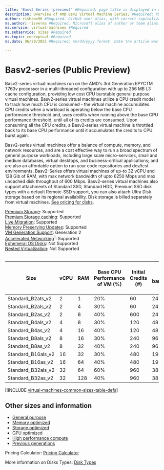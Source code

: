 ```yaml
---
title: 'Basv2 Series (preview)' #Required; page title is displayed in search results. 60 characters max.
description: Overview of AMD Bsv2 Virtual Machine Series; #Required; this appears in search as the short description
author: rishabv90 #Required. GitHub user alias, with correct capitalization.
ms.author: risverma #Required. Microsoft alias of author or team alias.
ms.service: virtual-machines #Required
ms.subservice: sizes #Required
ms.topic: conceptual #Required 
ms.date: 06/20/2022 #Required; mm/dd/yyyy format. Date the article was created or the last time it was tested and confirmed correct 

---
```


# Basv2-series (Public Preview)

Basv2-series virtual machines run on the AMD's 3rd Generation EPYCTM 7763v processor in a multi-threaded configuration with up to 256 MB L3 cache configuration, providing low cost CPU burstable general purpose virtual machines. Basv2-series virtual machines utilize a CPU credit model to track how much CPU is consumed - the virtual machine accumulates CPU credits when a workload is operating below the base CPU performance threshold and, uses credits when running above the base CPU performance threshold, until all of its credits are consumed. Upon consuming all the CPU credits, a Basv2-series virtual machine is throttled back to its base CPU performance until it accumulates the credits to CPU burst again.

Basv2-series virtual machines offer a balance of compute, memory, and network resources, and are a cost effective way to run a broad spectrum of general purpose workloads, including large scale micro-services, small and medium databases, virtual desktops, and business-critical applications; and are also an affordable option to run your code repositories and dev/test environments. Basv2-Series offers virtual machines of up-to 32 vCPU and 128 Gib of RAM, with max network bandwidth of upto 6250 Mbps and max uncached disk throughput of 600 Mbps. Basv2-series virtual machines also support attachments of Standard SSD, Standard HDD, Premium SSD disk types with a default Remote-SSD support, you can also attach Ultra Disk storage based on its regional availability. Disk storage is billed separately from virtual machines. [See pricing for disks](https://azure.microsoft.com/pricing/details/managed-disks/).    


[Premium Storage](premium-storage-performance.md): Supported<br>
[Premium Storage caching](premium-storage-performance.md): Supported<br>
[Live Migration](maintenance-and-updates.md): Supported<br>
[Memory Preserving Updates](maintenance-and-updates.md): Supported<br>
[VM Generation Support](generation-2.md): Generation 2<br>
[Accelerated Networking](../virtual-network/create-vm-accelerated-networking-cli.md)<sup>1</sup>: Supported<br>
[Ephemeral OS Disks](ephemeral-os-disks.md): Not Supported <br>
[Nested Virtualization](/virtualization/hyper-v-on-windows/user-guide/nested-virtualization): Not Supported <br>
<br> 

| Size               | vCPU | RAM | Base CPU Performance of VM (%) | Initial Credits (#) | Credits banked/hour | Max Banked Credits (#) | Max uncached disk throughput: IOPS/M8ps | Max burst uncached disk throughput: IOPS/MBps | Max Data Disks | Max Network Bandwidth (Gbps) | Max NICs |
|--------------------|------|-----|--------------------------------|---------------------|---------------------|------------------------|-----------------------------------------|-----------------------------------------------|----------------|------------------------------|----------|
| Standard_B2ats_v2  | 2    | 1   | 20%                            | 60                  | 24                  | 576                    | 3750/85                                 | 10,000/960                                    | 4              | 6.25                         | 2        |
| Standard_B2als_v2  | 2    | 4   | 30%                            | 60                  | 24                  | 576                    | 3750/85                                 | 10,000/960                                    | 4              | 6.25                         | 2        |
| Standard_B2as_v2   | 2    | 8   | 40%                            | 600                 | 24                  | 576                    | 3750/85                                 | 10,000/960                                    | 4              | 6.25                         | 2        |
| Standard_B4als_v2  | 4    | 8   | 30%                            | 120                 | 48                  | 1152                   | 6,400/145                               | 20,000/960                                    | 8              | 6.25                         | 2        |
| Standard_B4as_v2   | 4    | 16  | 40%                            | 120                 | 48                  | 1150                   | 6,400/145                               | 20,000/960                                    | 8              | 6.25                         | 2        |
| Standard_B8als_v2  | 8    | 16  | 30%                            | 240                 | 96                  | 2304                   | 12,800/290                              | 20,000/960                                    | 16             | 6.25                         | 2        |
| Standard_B8as_v2   | 8    | 32  | 40%                            | 240                 | 96                  | 2304                   | 12,800/290                              | 20,000/960                                    | 16             | 6.25                         | 2        |
| Standard_B16als_v2 | 16   | 32  | 30%                            | 480                 | 192                 | 4608                   | 25,600/600                              | 40,000/960                                    | 32             | 6.25                         | 4        |
| Standard_B16as_v2  | 16   | 64  | 40%                            | 480                 | 192                 | 4608                   | 25,600/600                              | 40,000/960                                    | 32             | 6.25                         | 4        |
| Standard_B32als_v2 | 32   | 64  | 60%                            | 960                 | 384                 | 9216                   | 25,600/600                              | 80,000/960                                    | 32             | 6.25                         | 4        |
| Standard_B32as_v2  | 32   | 128 | 40%                            | 960                 | 384                 | 9216                   | 25,600/600                              | 80,000/960                                    | 32             | 6.25                         | 4        |




[!INCLUDE [virtual-machines-common-sizes-table-defs](../../includes/virtual-machines-common-sizes-table-defs.md)]

## Other sizes and information

- [General purpose](sizes-general.md)
- [Memory optimized](sizes-memory.md)
- [Storage optimized](sizes-storage.md)
- [GPU optimized](sizes-gpu.md)
- [High performance compute](sizes-hpc.md)
- [Previous generations](sizes-previous-gen.md)

Pricing Calculator: [Pricing Calculator](https://azure.microsoft.com/pricing/calculator/)

More information on Disks Types: [Disk Types](./disks-types.md#ultra-disks)

